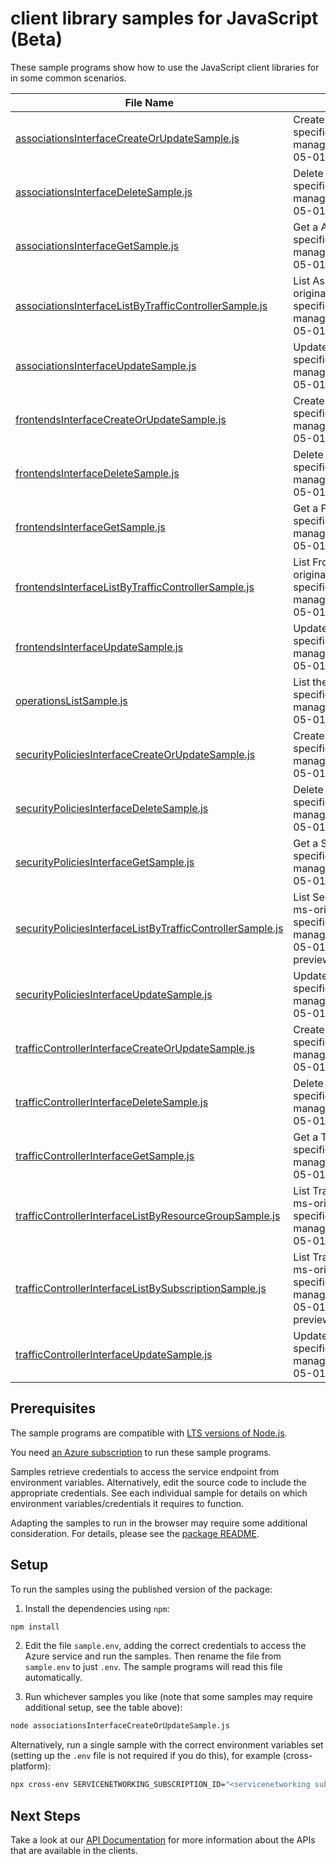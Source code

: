 # client library samples for JavaScript (Beta)

These sample programs show how to use the JavaScript client libraries for in some common scenarios.

| **File Name**                                                                                                       | **Description**                                                                                                                                                                                                         |
| ------------------------------------------------------------------------------------------------------------------- | ----------------------------------------------------------------------------------------------------------------------------------------------------------------------------------------------------------------------- |
| [associationsInterfaceCreateOrUpdateSample.js][associationsinterfacecreateorupdatesample]                           | Create a Association x-ms-original-file: specification/servicenetworking/resource-manager/Microsoft.ServiceNetworking/preview/2024-05-01-preview/examples/AssociationPut.json                                           |
| [associationsInterfaceDeleteSample.js][associationsinterfacedeletesample]                                           | Delete a Association x-ms-original-file: specification/servicenetworking/resource-manager/Microsoft.ServiceNetworking/preview/2024-05-01-preview/examples/AssociationDelete.json                                        |
| [associationsInterfaceGetSample.js][associationsinterfacegetsample]                                                 | Get a Association x-ms-original-file: specification/servicenetworking/resource-manager/Microsoft.ServiceNetworking/preview/2024-05-01-preview/examples/AssociationGet.json                                              |
| [associationsInterfaceListByTrafficControllerSample.js][associationsinterfacelistbytrafficcontrollersample]         | List Association resources by TrafficController x-ms-original-file: specification/servicenetworking/resource-manager/Microsoft.ServiceNetworking/preview/2024-05-01-preview/examples/AssociationsGet.json               |
| [associationsInterfaceUpdateSample.js][associationsinterfaceupdatesample]                                           | Update a Association x-ms-original-file: specification/servicenetworking/resource-manager/Microsoft.ServiceNetworking/preview/2024-05-01-preview/examples/AssociationPatch.json                                         |
| [frontendsInterfaceCreateOrUpdateSample.js][frontendsinterfacecreateorupdatesample]                                 | Create a Frontend x-ms-original-file: specification/servicenetworking/resource-manager/Microsoft.ServiceNetworking/preview/2024-05-01-preview/examples/FrontendPut.json                                                 |
| [frontendsInterfaceDeleteSample.js][frontendsinterfacedeletesample]                                                 | Delete a Frontend x-ms-original-file: specification/servicenetworking/resource-manager/Microsoft.ServiceNetworking/preview/2024-05-01-preview/examples/FrontendDelete.json                                              |
| [frontendsInterfaceGetSample.js][frontendsinterfacegetsample]                                                       | Get a Frontend x-ms-original-file: specification/servicenetworking/resource-manager/Microsoft.ServiceNetworking/preview/2024-05-01-preview/examples/FrontendGet.json                                                    |
| [frontendsInterfaceListByTrafficControllerSample.js][frontendsinterfacelistbytrafficcontrollersample]               | List Frontend resources by TrafficController x-ms-original-file: specification/servicenetworking/resource-manager/Microsoft.ServiceNetworking/preview/2024-05-01-preview/examples/FrontendsGet.json                     |
| [frontendsInterfaceUpdateSample.js][frontendsinterfaceupdatesample]                                                 | Update a Frontend x-ms-original-file: specification/servicenetworking/resource-manager/Microsoft.ServiceNetworking/preview/2024-05-01-preview/examples/FrontendPatch.json                                               |
| [operationsListSample.js][operationslistsample]                                                                     | List the operations for the provider x-ms-original-file: specification/servicenetworking/resource-manager/Microsoft.ServiceNetworking/preview/2024-05-01-preview/examples/OperationsList.json                           |
| [securityPoliciesInterfaceCreateOrUpdateSample.js][securitypoliciesinterfacecreateorupdatesample]                   | Create a SecurityPolicy x-ms-original-file: specification/servicenetworking/resource-manager/Microsoft.ServiceNetworking/preview/2024-05-01-preview/examples/SecurityPolicyPut.json                                     |
| [securityPoliciesInterfaceDeleteSample.js][securitypoliciesinterfacedeletesample]                                   | Delete a SecurityPolicy x-ms-original-file: specification/servicenetworking/resource-manager/Microsoft.ServiceNetworking/preview/2024-05-01-preview/examples/SecurityPolicyDelete.json                                  |
| [securityPoliciesInterfaceGetSample.js][securitypoliciesinterfacegetsample]                                         | Get a SecurityPolicy x-ms-original-file: specification/servicenetworking/resource-manager/Microsoft.ServiceNetworking/preview/2024-05-01-preview/examples/SecurityPolicyGet.json                                        |
| [securityPoliciesInterfaceListByTrafficControllerSample.js][securitypoliciesinterfacelistbytrafficcontrollersample] | List SecurityPolicy resources by TrafficController x-ms-original-file: specification/servicenetworking/resource-manager/Microsoft.ServiceNetworking/preview/2024-05-01-preview/examples/SecurityPoliciesGetList.json    |
| [securityPoliciesInterfaceUpdateSample.js][securitypoliciesinterfaceupdatesample]                                   | Update a SecurityPolicy x-ms-original-file: specification/servicenetworking/resource-manager/Microsoft.ServiceNetworking/preview/2024-05-01-preview/examples/SecurityPolicyPatch.json                                   |
| [trafficControllerInterfaceCreateOrUpdateSample.js][trafficcontrollerinterfacecreateorupdatesample]                 | Create a TrafficController x-ms-original-file: specification/servicenetworking/resource-manager/Microsoft.ServiceNetworking/preview/2024-05-01-preview/examples/TrafficControllerPut.json                               |
| [trafficControllerInterfaceDeleteSample.js][trafficcontrollerinterfacedeletesample]                                 | Delete a TrafficController x-ms-original-file: specification/servicenetworking/resource-manager/Microsoft.ServiceNetworking/preview/2024-05-01-preview/examples/TrafficControllerDelete.json                            |
| [trafficControllerInterfaceGetSample.js][trafficcontrollerinterfacegetsample]                                       | Get a TrafficController x-ms-original-file: specification/servicenetworking/resource-manager/Microsoft.ServiceNetworking/preview/2024-05-01-preview/examples/TrafficControllerGet.json                                  |
| [trafficControllerInterfaceListByResourceGroupSample.js][trafficcontrollerinterfacelistbyresourcegroupsample]       | List TrafficController resources by resource group x-ms-original-file: specification/servicenetworking/resource-manager/Microsoft.ServiceNetworking/preview/2024-05-01-preview/examples/TrafficControllersGet.json      |
| [trafficControllerInterfaceListBySubscriptionSample.js][trafficcontrollerinterfacelistbysubscriptionsample]         | List TrafficController resources by subscription ID x-ms-original-file: specification/servicenetworking/resource-manager/Microsoft.ServiceNetworking/preview/2024-05-01-preview/examples/TrafficControllersGetList.json |
| [trafficControllerInterfaceUpdateSample.js][trafficcontrollerinterfaceupdatesample]                                 | Update a TrafficController x-ms-original-file: specification/servicenetworking/resource-manager/Microsoft.ServiceNetworking/preview/2024-05-01-preview/examples/TrafficControllerPatch.json                             |

## Prerequisites

The sample programs are compatible with [LTS versions of Node.js](https://github.com/nodejs/release#release-schedule).

You need [an Azure subscription][freesub] to run these sample programs.

Samples retrieve credentials to access the service endpoint from environment variables. Alternatively, edit the source code to include the appropriate credentials. See each individual sample for details on which environment variables/credentials it requires to function.

Adapting the samples to run in the browser may require some additional consideration. For details, please see the [package README][package].

## Setup

To run the samples using the published version of the package:

1. Install the dependencies using `npm`:

```bash
npm install
```

2. Edit the file `sample.env`, adding the correct credentials to access the Azure service and run the samples. Then rename the file from `sample.env` to just `.env`. The sample programs will read this file automatically.

3. Run whichever samples you like (note that some samples may require additional setup, see the table above):

```bash
node associationsInterfaceCreateOrUpdateSample.js
```

Alternatively, run a single sample with the correct environment variables set (setting up the `.env` file is not required if you do this), for example (cross-platform):

```bash
npx cross-env SERVICENETWORKING_SUBSCRIPTION_ID="<servicenetworking subscription id>" SERVICENETWORKING_RESOURCE_GROUP="<servicenetworking resource group>" node associationsInterfaceCreateOrUpdateSample.js
```

## Next Steps

Take a look at our [API Documentation][apiref] for more information about the APIs that are available in the clients.

[associationsinterfacecreateorupdatesample]: https://github.com/Azure/azure-sdk-for-js/blob/main/sdk/servicenetworking/arm-servicenetworking/samples/v1-beta/javascript/associationsInterfaceCreateOrUpdateSample.js
[associationsinterfacedeletesample]: https://github.com/Azure/azure-sdk-for-js/blob/main/sdk/servicenetworking/arm-servicenetworking/samples/v1-beta/javascript/associationsInterfaceDeleteSample.js
[associationsinterfacegetsample]: https://github.com/Azure/azure-sdk-for-js/blob/main/sdk/servicenetworking/arm-servicenetworking/samples/v1-beta/javascript/associationsInterfaceGetSample.js
[associationsinterfacelistbytrafficcontrollersample]: https://github.com/Azure/azure-sdk-for-js/blob/main/sdk/servicenetworking/arm-servicenetworking/samples/v1-beta/javascript/associationsInterfaceListByTrafficControllerSample.js
[associationsinterfaceupdatesample]: https://github.com/Azure/azure-sdk-for-js/blob/main/sdk/servicenetworking/arm-servicenetworking/samples/v1-beta/javascript/associationsInterfaceUpdateSample.js
[frontendsinterfacecreateorupdatesample]: https://github.com/Azure/azure-sdk-for-js/blob/main/sdk/servicenetworking/arm-servicenetworking/samples/v1-beta/javascript/frontendsInterfaceCreateOrUpdateSample.js
[frontendsinterfacedeletesample]: https://github.com/Azure/azure-sdk-for-js/blob/main/sdk/servicenetworking/arm-servicenetworking/samples/v1-beta/javascript/frontendsInterfaceDeleteSample.js
[frontendsinterfacegetsample]: https://github.com/Azure/azure-sdk-for-js/blob/main/sdk/servicenetworking/arm-servicenetworking/samples/v1-beta/javascript/frontendsInterfaceGetSample.js
[frontendsinterfacelistbytrafficcontrollersample]: https://github.com/Azure/azure-sdk-for-js/blob/main/sdk/servicenetworking/arm-servicenetworking/samples/v1-beta/javascript/frontendsInterfaceListByTrafficControllerSample.js
[frontendsinterfaceupdatesample]: https://github.com/Azure/azure-sdk-for-js/blob/main/sdk/servicenetworking/arm-servicenetworking/samples/v1-beta/javascript/frontendsInterfaceUpdateSample.js
[operationslistsample]: https://github.com/Azure/azure-sdk-for-js/blob/main/sdk/servicenetworking/arm-servicenetworking/samples/v1-beta/javascript/operationsListSample.js
[securitypoliciesinterfacecreateorupdatesample]: https://github.com/Azure/azure-sdk-for-js/blob/main/sdk/servicenetworking/arm-servicenetworking/samples/v1-beta/javascript/securityPoliciesInterfaceCreateOrUpdateSample.js
[securitypoliciesinterfacedeletesample]: https://github.com/Azure/azure-sdk-for-js/blob/main/sdk/servicenetworking/arm-servicenetworking/samples/v1-beta/javascript/securityPoliciesInterfaceDeleteSample.js
[securitypoliciesinterfacegetsample]: https://github.com/Azure/azure-sdk-for-js/blob/main/sdk/servicenetworking/arm-servicenetworking/samples/v1-beta/javascript/securityPoliciesInterfaceGetSample.js
[securitypoliciesinterfacelistbytrafficcontrollersample]: https://github.com/Azure/azure-sdk-for-js/blob/main/sdk/servicenetworking/arm-servicenetworking/samples/v1-beta/javascript/securityPoliciesInterfaceListByTrafficControllerSample.js
[securitypoliciesinterfaceupdatesample]: https://github.com/Azure/azure-sdk-for-js/blob/main/sdk/servicenetworking/arm-servicenetworking/samples/v1-beta/javascript/securityPoliciesInterfaceUpdateSample.js
[trafficcontrollerinterfacecreateorupdatesample]: https://github.com/Azure/azure-sdk-for-js/blob/main/sdk/servicenetworking/arm-servicenetworking/samples/v1-beta/javascript/trafficControllerInterfaceCreateOrUpdateSample.js
[trafficcontrollerinterfacedeletesample]: https://github.com/Azure/azure-sdk-for-js/blob/main/sdk/servicenetworking/arm-servicenetworking/samples/v1-beta/javascript/trafficControllerInterfaceDeleteSample.js
[trafficcontrollerinterfacegetsample]: https://github.com/Azure/azure-sdk-for-js/blob/main/sdk/servicenetworking/arm-servicenetworking/samples/v1-beta/javascript/trafficControllerInterfaceGetSample.js
[trafficcontrollerinterfacelistbyresourcegroupsample]: https://github.com/Azure/azure-sdk-for-js/blob/main/sdk/servicenetworking/arm-servicenetworking/samples/v1-beta/javascript/trafficControllerInterfaceListByResourceGroupSample.js
[trafficcontrollerinterfacelistbysubscriptionsample]: https://github.com/Azure/azure-sdk-for-js/blob/main/sdk/servicenetworking/arm-servicenetworking/samples/v1-beta/javascript/trafficControllerInterfaceListBySubscriptionSample.js
[trafficcontrollerinterfaceupdatesample]: https://github.com/Azure/azure-sdk-for-js/blob/main/sdk/servicenetworking/arm-servicenetworking/samples/v1-beta/javascript/trafficControllerInterfaceUpdateSample.js
[apiref]: https://docs.microsoft.com/javascript/api/@azure/arm-servicenetworking?view=azure-node-preview
[freesub]: https://azure.microsoft.com/free/
[package]: https://github.com/Azure/azure-sdk-for-js/tree/main/sdk/servicenetworking/arm-servicenetworking/README.md
